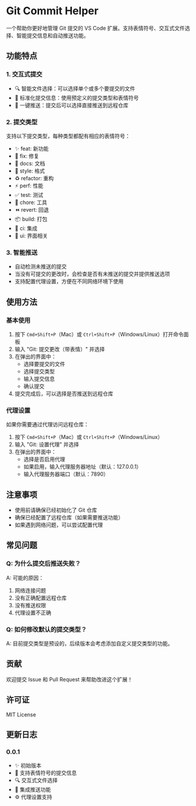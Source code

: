 # Git Commit Helper

一个帮助你更好地管理 Git 提交的 VS Code 扩展。支持表情符号、交互式文件选择、智能提交信息和自动推送功能。

## 功能特点

### 1. 交互式提交
- 🔍 智能文件选择：可以选择单个或多个要提交的文件
- 📝 标准化提交信息：使用预定义的提交类型和表情符号
- 🚀 一键推送：提交后可以选择直接推送到远程仓库

### 2. 提交类型
支持以下提交类型，每种类型都配有相应的表情符号：
- ✨ feat: 新功能
- 🐛 fix: 修复
- 📝 docs: 文档
- 💄 style: 格式
- ♻️ refactor: 重构
- ⚡️ perf: 性能
- ✅ test: 测试
- 🔧 chore: 工具
- ⏪️ revert: 回退
- 📦️ build: 打包
- 👷 ci: 集成
- 🎨 ui: 界面相关

### 3. 智能推送
- 自动检测未推送的提交
- 当没有可提交的更改时，会检查是否有未推送的提交并提供推送选项
- 支持配置代理设置，方便在不同网络环境下使用

## 使用方法

### 基本使用
1. 按下 `Cmd+Shift+P`（Mac）或 `Ctrl+Shift+P`（Windows/Linux）打开命令面板
2. 输入 "Git: 提交更改（带表情）" 并选择
3. 在弹出的界面中：
   - 选择要提交的文件
   - 选择提交类型
   - 输入提交信息
   - 确认提交
4. 提交完成后，可以选择是否推送到远程仓库

### 代理设置
如果你需要通过代理访问远程仓库：
1. 按下 `Cmd+Shift+P`（Mac）或 `Ctrl+Shift+P`（Windows/Linux）
2. 输入 "Git: 设置代理" 并选择
3. 在弹出的界面中：
   - 选择是否启用代理
   - 如果启用，输入代理服务器地址（默认：127.0.0.1）
   - 输入代理服务器端口（默认：7890）

## 注意事项
- 使用前请确保已经初始化了 Git 仓库
- 确保已经配置了远程仓库（如果需要推送功能）
- 如果遇到网络问题，可以尝试配置代理

## 常见问题

### Q: 为什么提交后推送失败？
A: 可能的原因：
1. 网络连接问题
2. 没有正确配置远程仓库
3. 没有推送权限
4. 代理设置不正确

### Q: 如何修改默认的提交类型？
A: 目前提交类型是预设的，后续版本会考虑添加自定义提交类型的功能。

## 贡献
欢迎提交 Issue 和 Pull Request 来帮助改进这个扩展！

## 许可证
MIT License

## 更新日志

### 0.0.1
- ✨ 初始版本
- 🎨 支持表情符号的提交信息
- 🔍 交互式文件选择
- 🚀 集成推送功能
- ⚙️ 代理设置支持

